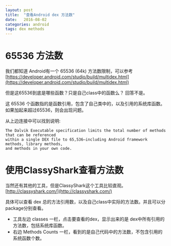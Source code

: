 ```yaml
---
layout: post
title:  "查看Android dex 方法数"
date:   2016-08-02
categories: android
tags: dex methods
---
```


# 65536 方法数 #

我们都知道 Android有一个 65536 (64k) 方法数限制，可以参考 [https://developer.android.com/studio/build/multidex.html](https://developer.android.com/studio/build/multidex.html)

但是这65536到底是哪些函数？只是自己class中的函数么？ 回答不是。

这 65536 个函数指的是函数引用，包含了自己类中的，以及引用的系统库函数。如果加起来超过65536，则会出现问题。

从上边连接中可以找到说明:
    
    The Dalvik Executable specification limits the total number of methods that can be referenced 
    within a single DEX file to 65,536—including Android framework methods, library methods, 
    and methods in your own code.
 
# 使用ClassyShark查看方法数 #

当然还有其他的工具，但是ClassyShark这个工具比较直观。[http://classyshark.com/](http://classyshark.com/)

具体可以查看 dex 总的方法引用数，以及自己class中实际的方法数。并且可以分package分别查看。

- 工具左边 classes 一栏，点击要查看的dex，显示出来的是 dex中所有引用的方法数，包括系统库函数。
- 右边 Methods Counts 一栏，看到的是自己代码中的方法数，不包含引用的系统函数个数。

